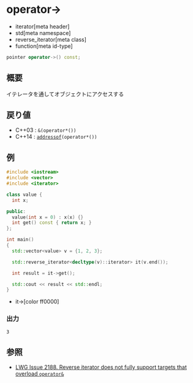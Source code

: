 # operator->
* iterator[meta header]
* std[meta namespace]
* reverse_iterator[meta class]
* function[meta id-type]

```cpp
pointer operator->() const;
```

## 概要
イテレータを通してオブジェクトにアクセスする


## 戻り値
- C++03 : `&(operator*())`
- C++14 : [`addressof`](/reference/memory/addressof.md)`(operator*())`

## 例
```cpp example
#include <iostream>
#include <vector>
#include <iterator>

class value {
  int x;

public:
  value(int x = 0) : x(x) {}
  int get() const { return x; }
};

int main()
{
  std::vector<value> v = {1, 2, 3};

  std::reverse_iterator<decltype(v)::iterator> it(v.end());

  int result = it->get();

  std::cout << result << std::endl;
}
```
* it->[color ff0000]

### 出力
```
3
```

## 参照
- [LWG Issue 2188. Reverse iterator does not fully support targets that overload `operator&`](http://www.open-std.org/jtc1/sc22/wg21/docs/lwg-defects.html#2188)

